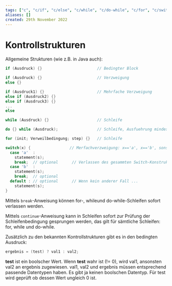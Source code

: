 ```yaml
---
tags: ["c", "c/if", "c/else", "c/while", "c/do-while", "c/for", "c/switch-case", "c/break", "c/continue"]
aliases: []
created: 29th November 2022
---
```


# Kontrollstrukturen

Allgemeine Strukturen (wie z.B. in Java auch):

```c
if (Ausdruck) {}						// Bedingter Block
```

```c 
if (Ausdruck) {}						// Verzweigung
else {}
```

```c
if (Ausdruck1) {}						// Mehrfache Verzweigung
else if (Ausdruck2) {}
else if (Ausdruck3) {}
...
else
```

```c
while (Ausdruck) {}						// Schleife
```

```c
do {} while (Ausdruck);					// Schleife, Ausfuehrung mindestens einmal
```

```c
for (init; Verweilbedingung; step) {}	// Schleife
```

```c
switch(x) {					// Merfachverzweigung: x=='a', x=='b', sonst
  case 'a'  :
    statement(s);
    break;	// optional		 // Verlassen des gesammten Switch-Konstrukts
  case 'b'  :
    statement(s);
    break;	// optional
  default :	// optional		 // Wenn kein anderer Fall ...
    statement(s);
}
```

Mittels `break`-Anweisung können for-, whileund do-while-Schleifen sofort verlassen werden.

Mittels `continue`-Anweisung kann in Schleifen sofort zur Prüfung der Schleifenbedingung gesprungen werden, das gilt für sämtliche Schleifen: for, while und do-while.





Zusätzlich zu den bekannten Kontrollstrukturen gibt es in den bedingten Ausdruck:

```c
ergebnis = (test) ? val1 : val2;
```

**test** ist ein boolscher Wert. Wenn **test** wahr ist (!= 0), wird val1, ansonsten val2 an ergebnis zugewiesen. val1, val2 und ergebnis müssen entsprechend passende Datentypen haben. Es gibt ja keinen boolschen Datentyp. Für test wird geprüft ob dessen Wert ungleich 0 ist.
